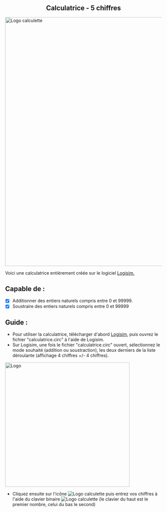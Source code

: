 
<h2 align="center" style="margin-top: 0px;">Calculatrice - 5 chiffres</h2>
<img width="800" src="https://github.com/MamadouTango/calculette/blob/main/.github/Calculette.PNG" alt="Logo calculette">

Voici une calculatrice entièrement créée sur le logiciel <a href="http://www.cburch.com/logisim/" target="_blank">Logisim.</a>

## Capable de :
- [x] Additionner des entiers naturels compris entre 0 et 99999.
- [x] Soustraire des entiers naturels compris entre 0 et 99999

## Guide :
* Pour utiliser la calculatrice, télécharger d'abord <a href="http://www.cburch.com/logisim/" target="_blank">Logisim</a>, puis ouvrez le fichier "calculatrice.circ" à l'aide de Logisim.
* Sur Logisim, une fois le fichier "calculatrice.circ" ouvert, sélectionnez le mode souhaité (addition ou soustraction), les deux derniers de la liste déroulante (affichage 4 chiffres +/- 4 chiffres).
<img width="400" src="https://github.com/MamadouTango/calculette/blob/main/.github/Capture.PNG" alt="Logo" align="center">

* Cliquez ensuite sur l'icône <img src="https://github.com/MamadouTango/calculette/blob/main/.github/icone.PNG" alt="Logo calculette"> puis entrez vos chiffres à l'aide du clavier binaire <img src="https://github.com/MamadouTango/calculette/blob/main/.github/icone2.PNG" alt="Logo calculette"> (le clavier du haut est le premier nombre, celui du bas le second)
